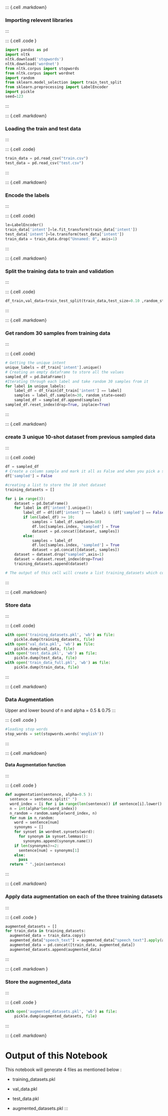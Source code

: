 ::: {.cell .markdown}
### Importing relevent libraries
:::

::: {.cell .code }
``` python
import pandas as pd
import nltk
nltk.download('stopwords')
nltk.download('wordnet')
from nltk.corpus import stopwords
from nltk.corpus import wordnet
import random
from sklearn.model_selection import train_test_split
from sklearn.preprocessing import LabelEncoder
import pickle
seed=123
```

:::

::: {.cell .markdown}
### Loading the train and test data
:::

::: {.cell .code}
``` python
train_data = pd.read_csv("train.csv")
test_data = pd.read_csv("test.csv")
```
:::

::: {.cell .markdown}
### Encode the labels
:::

::: {.cell .code}
``` python
le=LabelEncoder()
train_data['intent']=le.fit_transform(train_data['intent'])
test_data['intent']=le.transform(test_data['intent'])
train_data = train_data.drop("Unnamed: 0", axis=1)
```
:::

::: {.cell .markdown}
### Split the training data to train and validation
:::

::: {.cell .code}
``` python
df_train,val_data=train_test_split(train_data,test_size=0.10 ,random_state=seed, shuffle=True)
```
:::

::: {.cell .markdown}
### Get random 30 samples from training data
:::

::: {.cell .code}
``` python
# Getting the unique intent
unique_labels = df_train['intent'].unique()
# Creating an empty dataframe to store all the values
sampled_df = pd.DataFrame()
#Iterating through each label and take random 30 samples from it
for label in unique_labels:
    label_df = df_train[df_train['intent'] == label]
    samples = label_df.sample(n=30, random_state=seed)
    sampled_df = sampled_df.append(samples)
sampled_df.reset_index(drop=True, inplace=True)
```
:::

::: {.cell .markdown}
### create 3 unique 10-shot dataset from previous sampled data
:::

::: {.cell .code}
``` python
df = sampled_df
# Create a column sample and mark it all as False and when you pick a sample mark them as True. This will make sure that you are not repeating the same sample again.
df['sampled'] = False

#creating a list to store the 10 shot dataset
training_datasets = []

for i in range(3):
    dataset = pd.DataFrame()
    for label in df['intent'].unique():
        label_df = df[(df['intent'] == label) & (df['sampled'] == False)]
        if len(label_df) >= 10:
            samples = label_df.sample(n=10)
            df.loc[samples.index, 'sampled'] = True
            dataset = pd.concat([dataset, samples])
        else:
            samples = label_df
            df.loc[samples.index, 'sampled'] = True
            dataset = pd.concat([dataset, samples])
    dataset = dataset.drop("sampled",axis=1)
    dataset = dataset.reset_index(drop=True)
    training_datasets.append(dataset)

# The output of this cell will create a list training_datasets which contains 3 10-shot dataset
```
:::

::: {.cell .markdown}
### Store data
:::

::: {.cell .code}
``` python
with open('training_datasets.pkl', 'wb') as file:
    pickle.dump(training_datasets, file)
with open('val_data.pkl', 'wb') as file:
    pickle.dump(val_data, file)
with open('test_data.pkl', 'wb') as file:
    pickle.dump(test_data, file)
with open('train_data_full.pkl', 'wb') as file:
    pickle.dump(train_data, file)
```
:::

::: {.cell .markdown}
### Data Augmentation

Upper and lower bound of n and alpha = 0.5 & 0.75
:::

::: {.cell .code }
``` python
#loading stop words
stop_words = set(stopwords.words('english'))
```
:::

::: {.cell .markdown}
#### Data Augmentation function
:::

::: {.cell .code }
``` python
def augmentation(sentence, alpha=0.5 ):
  sentence = sentence.split(" ")
  word_index = [i for i in range(len(sentence)) if sentence[i].lower() not in stop_words]
  n = int(alpha*len(word_index))
  n_random = random.sample(word_index, n)
  for num in n_random:
    word = sentence[num]
    synonyms = []
    for synset in wordnet.synsets(word):
      for synonym in synset.lemmas():
        synonyms.append(synonym.name())
    if len(synonyms)>=2:
      sentence[num] = synonyms[1]
    else:
      pass
  return " ".join(sentence)
```
:::

::: {.cell .markdown}
### Apply data augmentation on each of the three training datasets
:::

::: {.cell .code }
``` python
augmented_datasets = []
for train_data in training_datasets:
  augmented_data = train_data.copy()
  augmented_data["speech_text"] = augmented_data["speech_text"].apply(augmentation, alpha=0.6)
  augmented_data = pd.concat([train_data, augmented_data])
  augmented_datasets.append(augmented_data)
```
:::

::: {.cell .markdown }
### Store the augmented_data
:::

::: {.cell .code }
``` python
with open('augmented_datasets.pkl', 'wb') as file:
    pickle.dump(augmented_datasets, file)
```
:::

::: {.cell .markdown}
# Output of this Notebook

This notebook will generate 4 files as mentioned below :

-   training_datasets.pkl

-   val_data.pkl

-   test_data.pkl

-   augmented_datasets.pkl
:::
